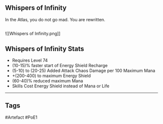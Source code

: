 ## Whispers of Infinity
In the Atlas, you do not go mad. You are rewritten.
##
![[Whispers of Infinity.png]]
## Whispers of Infinity Stats
- Requires Level 74
- (10-15)% faster start of Energy Shield Recharge
- (5-10) to (20-25) Added Attack Chaos Damage per 100 Maximum Mana
- +(200-400) to maximum Energy Shield
- (60-40)% reduced maximum Mana
- Skills Cost Energy Shield instead of Mana or Life


---
## Tags
#Artefact
#PoE1